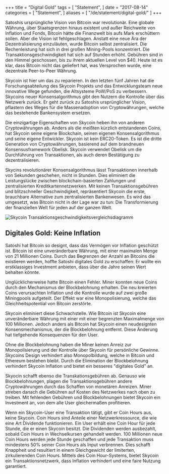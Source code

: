 +++
title = "Digital Gold"
tags = [
    "Statement",
]
date = "2017-08-14"
categories = [
    "Statement",
]
aliases = [
	"/de/statement/digital-gold/"
]
+++

Satoshis ursprüngliche Vision von Bitcoin war revolutionär. Eine globale Währung, über Staatsgrenzen hinaus existent und außer Reichweite von Inflation und Fonds, Bitcoin hätte die Finanzwelt bis aufs Mark erschüttern sollen. Aber die Vision ist fehlgeschlagen. Anstatt eine neue Ära der Dezentralisierung einzuläuten, wurde Bitcoin selbst zentralisiert. Die Rechenleistung hat sich in drei großen Mining-Pools konzentriert. Die Transaktionsgeschwindigkeit hat sich auf Stunden erhöht. Gebühren sind in den Himmel geschossen, bis zu ihrem aktuellen Level von $40. Heute ist es klar, dass Bitcoin nicht das geliefert hat, was Versprochen wurde, eine dezentrale Peer-to-Peer Währung.

Skycoin ist hier um das zu reparieren. In den letzten fünf Jahren hat die Forschungsabteilung des Skycoin Projekts und das Entwicklungsteam neue innovative Wege gefunden, die Altsysteme PoW/PoS zu verbessern.
Skycoins neuer Konsensalgorithmus gibt den Nutzern die Kontrolle über das Netzwerk zurück. Er geht zurück zu Satoshis ursprünglicher Vision, pflastern des Weges für die Massenadoption von Cryptowährungen, welche das bestehende Bankensystem ersetzen.

Die einzigartige Eigenschaften von Skycoin heben ihn von anderen Cryptowährungen ab. Anders als die meißten kürzlich entstandenen Coins, hat Skycoin seine eigene Blockchain, seinen eigenen Konsensalgorithmus und seine eigene Entwickler. Skycoin ist kein ERC20-Token. Es ist die dritte Generation von Cryptowährungen, basierend auf dem brandneuen Konsensusframework Obelisk. Skycoin verwendet Obelisk um die Durchführung von Transaktionen, als auch deren Bestätigung zu dezentralisieren.

Skycins revolutionärer Konsensalgorithmus lässt Transaktionen innerhalb von Sekunden geschehen, nicht in Stunden.
Dies eliminiert die Leistungslücke zwischen blockchain-basierten Zahlungen und zentralisierten Kreditkartennetzwerken. Mit keinen Transaktionsgebühren und blitzschneller Geschwindigkeit, repräsentiert Skycoin die erste, brauchbare Alternative zum zentralisierten Bankenwesen. Es wird das umgesetzt, was Bitcoin nicht in der Lage war zu tun: Die Transformierung der finanziellen Welt für jeden auf der ganzen Welt.

![Skycoin Transaktionsgeschwindigkeitsvergleichsdiagramm ](https://i.imgur.com/i0KNIIr.jpg)

## Digitales Gold: Keine Inflation

Satoshi hat Bitcoin so designt, dass das  Vermögen vor Inflation geschützt ist. Bitcoin ist eine unveränderbare Währung, mit einer maximalen Menge von 21 Millionen Coins. Durch das Begrenzen der Anzahl an Bitcoins die existieren werden, hoffte Satoshi digitales Gold zu erschaffen: Er wollte ein erstklassiges Investment anbieten, dass über die Jahre seinen Wert behalten könnte.

Unglücklicherweise hatte Bitcoin einen Fehler. Miner konnten neue Coins durch den Mechanismus der Blockbelohnung erhalten. Die neu kreierten Coins verursachten Inflation und die Kontrolle wurde auf zwei große Miningpools aufgeteilt. Der Effekt war eine Monopolisierung, welche das Gleichheitspotential von Bitcoin zerstörte.

Skycoin eliminiert diese Schwachstelle. Wie Bitcoin ist Skycoin eine unveränderbare Währung mit einer mit einer begrenzten Maximalmenge von 100 Millionen. Jedoch anders als Bitcoin hat Skycoin einen neudesignten Konsensmechanismus, der die Blockbelohnung entfernt. Diese Änderung hat tiefgehende Konsequenzen für den User.

Ohne die Blockbelohnung haben die Miner keinen Anreiz zur Monopolisierung und der Kontrolle über Skycoin für persönliche Gewinne. Skycoins Design verhindert also Monopolbildung, welche in Bitcoin und Ethereum bestehen bleibt. Durch die Elimination der Blockbelohnung verhindert Skycoin Inflation und bietet ein besseres "digitales Gold" an.

Skyocin schafft ebenso die Transkationsgebühren ab. Genauso wie Blockbelohnungen, plagen die Transaktionsgebühren andere Cryptowährungen durch das Schaffen von monetären Anreizen. Miner streben danach die Gebühren auf Kosten des Netzwerkes nach oben zu treiben. Mit fehlenden Gebühren und Blockbelohnungen bietet Skycoin ein Investment an, von dem alle User gleichermaßen profitieren.

Wenn ein Skycoin-User eine Transaktion tätigt, gibt er Coin Hours aus, keine Skycoin. Coin Hours sind Anteile einer Netzwerkressource, die wie eine Art Dividende funktionieren. Ein User erhält eine Coin Hour für jede Stunde, die er einen Skycoin besitzt. Die Dividenden werden ausbezahlt, sobald Coin Hours in Wechselkursen gehandelt werden.
100 Millionen neue Coin Hours werden jede Stunde geschaffen und jede Transaktion muss mindestens 50% seiner Coin Hours als Input verbrennen. Dies schafft Knappheit und resultiert in einem Gleichgewicht der limiterten, zirkulierenden Coin Hours. Mittels des Coin Hour-Systems, bietet Skycoin ein Transaktionsnetzwerk, dass Inflation verhindert und eine faire Nutzung garantiert.
